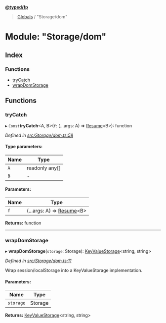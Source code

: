 **[@typed/fp](../README.md)**

> [Globals](../globals.md) / "Storage/dom"

# Module: "Storage/dom"

## Index

### Functions

* [tryCatch](_storage_dom_.md#trycatch)
* [wrapDomStorage](_storage_dom_.md#wrapdomstorage)

## Functions

### tryCatch

▸ `Const`**tryCatch**\<A, B>(`f`: (...args: A) => [Resume](_resume_resume_.md#resume)\<B>): function

*Defined in [src/Storage/dom.ts:58](https://github.com/TylorS/typed-fp/blob/41076ce/src/Storage/dom.ts#L58)*

#### Type parameters:

Name | Type |
------ | ------ |
`A` | readonly any[] |
`B` | - |

#### Parameters:

Name | Type |
------ | ------ |
`f` | (...args: A) => [Resume](_resume_resume_.md#resume)\<B> |

**Returns:** function

___

### wrapDomStorage

▸ **wrapDomStorage**(`storage`: Storage): [KeyValueStorage](_storage_keyvaluestorage_.md#keyvaluestorage)\<string, string>

*Defined in [src/Storage/dom.ts:11](https://github.com/TylorS/typed-fp/blob/41076ce/src/Storage/dom.ts#L11)*

Wrap session/localStorage into a KeyValueStorage implementation.

#### Parameters:

Name | Type |
------ | ------ |
`storage` | Storage |

**Returns:** [KeyValueStorage](_storage_keyvaluestorage_.md#keyvaluestorage)\<string, string>
